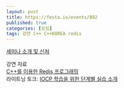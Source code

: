 ```yaml
---
layout: post
title: https://festa.io/events/892
published: true
categories: [모임]
tags: 강연 C++ C++KOREA redis
---
```

[세미나 소개 및 신처](https://festa.io/events/892 )  
  
강연 자료  
[C++를 이용한 Redis 프로그래밍](http://bit.ly/39AlMT7 )  
라이트닝 토크: [IOCP 학습을 위한 단계별 실습 소개](http://bit.ly/39CmAHk )  
  